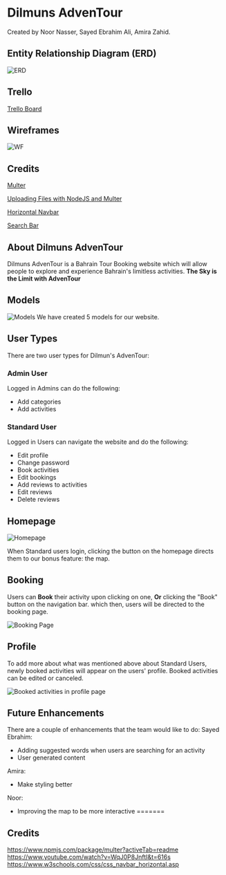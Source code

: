 # Dilmuns AdvenTour 
Created by Noor Nasser, Sayed Ebrahim Ali, Amira Zahid.


## Entity Relationship Diagram (ERD)
![ERD](https://media.git.generalassemb.ly/user/50365/files/b85dd1bb-ae3b-4c83-bae9-c584960f1597)

<!-- *wait for Noors Updates* -->


## Trello

[Trello Board](https://trello.com/b/lqVAmdB4/dilmuns-adventour)

## Wireframes
![WF](https://media.git.generalassemb.ly/user/50365/files/e7d6f931-093e-46b6-a39f-e69e4547323c)

## Credits
[Multer](https://www.npmjs.com/package/multer?activeTab=readme)

[Uploading Files with NodeJS and Multer](https://www.youtube.com/watch?v=WqJ0P8JnftI&t=616s)

[Horizontal Navbar](https://www.w3schools.com/css/css_navbar_horizontal.asp)

[Search Bar](https://stackoverflow.com/questions/70300248/search-bar-with-express-and-mongo)


## About Dilmuns AdvenTour
Dilmuns AdvenTour is a Bahrain Tour Booking website which will allow people to explore and experience Bahrain's limitless activities. **The Sky is the Limit with AdvenTour**

## Models
![Models](https://i.imgur.com/9l6HsQ3.png)
We have created 5 models for our website.

## User Types

There are two user types for Dilmun's AdvenTour:
### Admin User
Logged in Admins can do the following:

* Add categories
* Add activities

### Standard User

Logged in Users can navigate the website and do the following:
* Edit profile
* Change password
* Book activities
* Edit bookings
* Add reviews to activities 
* Edit reviews
* Delete reviews


## Homepage
![Homepage](https://i.imgur.com/5awTT2Y.png)

When Standard users login, clicking the button on the homepage directs them to our bonus feature: the map.

<!-- Map Screenshot -->

## Booking
Users can **Book** their activity upon clicking on one, **Or** clicking the "Book" button on the navigation bar. which then, users will be directed to the booking page.

![Booking Page](https://i.imgur.com/Q5HZgNx.png)


## Profile

To add more about what was mentioned above about Standard Users, newly booked activities will appear on the users' profile. Booked activities can be edited or canceled.

![Booked activities in profile page]()

<!-- insert profile page with booked activities screenshot above -->

## Future Enhancements

There are a couple of enhancements that the team would like to do:
Sayed Ebrahim: 
* Adding suggested words when users are searching for an activity
* User generated content

Amira:
* Make styling better

Noor:
* Improving the map to be more interactive
=======

## Credits
https://www.npmjs.com/package/multer?activeTab=readme
https://www.youtube.com/watch?v=WqJ0P8JnftI&t=616s
https://www.w3schools.com/css/css_navbar_horizontal.asp